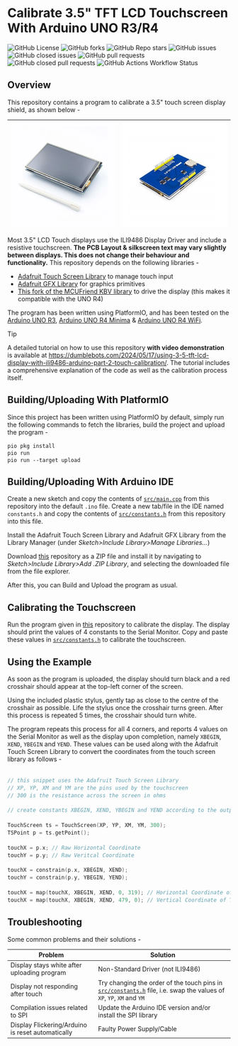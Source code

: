 # Calibrate 3.5" TFT LCD Touchscreen With Arduino UNO R3/R4

![GitHub License](https://img.shields.io/github/license/Aditya-A-garwal/Arduino-TFT-LCD-3-5-Touch-Calibration)
![GitHub forks](https://img.shields.io/github/forks/Aditya-A-garwal/Arduino-TFT-LCD-3-5-Touch-Calibration?style=flat-square&color=blue)
![GitHub Repo stars](https://img.shields.io/github/stars/Aditya-A-garwal/Arduino-TFT-LCD-3-5-Touch-Calibration?style=flat-square&color=blue)
![GitHub issues](https://img.shields.io/github/issues-raw/Aditya-A-garwal/Arduino-TFT-LCD-3-5-Touch-Calibration?style=flat-square&color=indianred)
![GitHub closed issues](https://img.shields.io/github/issues-closed-raw/Aditya-A-garwal/Arduino-TFT-LCD-3-5-Touch-Calibration?style=flat-square)
![GitHub pull requests](https://img.shields.io/github/issues-pr/Aditya-A-garwal/Arduino-TFT-LCD-3-5-Touch-Calibration?style=flat-square&color=indianred)
![GitHub closed pull requests](https://img.shields.io/github/issues-pr-closed/Aditya-A-garwal/Arduino-TFT-LCD-3-5-Touch-Calibration?style=flat-square)
![GitHub Actions Workflow Status](https://img.shields.io/github/actions/workflow/status/Aditya-A-garwal/Arduino-TFT-LCD-3-5-Touch-Calibration/build.yml?style=flat-square)

## Overview

This repository contains a program to calibrate a 3.5" touch screen display shield, as shown below -

|![Image of LCD Touch Shield from Top](images/LCD_top.png)|![Image of LCD Touch Shield from Bottom](images/LCD_bottom.png)|
|-|-|

Most 3.5" LCD Touch displays use the ILI9486 Display Driver and include a resistive touchscreen. **The PCB Layout & silkscreen text may vary slightly between displays. This does not change their behaviour and functionality.** This repository depends on the following libraries -

- [Adafruit Touch Screen Library](https://github.com/adafruit/Adafruit_TouchScreen) to manage touch input
- [Adafruit GFX Library](https://github.com/adafruit/Adafruit-GFX-Library/tree/master) for graphics primitives
- [This fork of the MCUFriend KBV library](https://github.com/slviajero/MCUFRIEND_kbv) to drive the display (this makes it compatible with the UNO R4)

The program has been written using PlatformIO, and has been tested on the [Arduino UNO R3](https://docs.arduino.cc/hardware/uno-rev3/), [Arduino UNO R4 Minima](https://docs.arduino.cc/hardware/uno-r4-minima/) & [Arduino UNO R4 WiFi](https://docs.arduino.cc/hardware/uno-r4-wifi/).

> [!TIP]
> A detailed tutorial on how to use this repository **with video demonstration** is available at https://dumblebots.com/2024/05/17/using-3-5-tft-lcd-display-with-ili9486-arduino-part-2-touch-calibration/. The tutorial includes a comprehensive explanation of the code as well as the calibration process itself.

## Building/Uploading With PlatformIO

Since this project has been written using PlatformIO by default, simply run the following commands to fetch the libraries, build the project and upload the program -

```shell
pio pkg install
pio run
pio run --target upload
```

## Building/Uploading With Arduino IDE

Create a new sketch and copy the contents of [```src/main.cpp```](/src/main.cpp) from this repository into the default ```.ino``` file. Create a new tab/file in the IDE named ```constants.h``` and copy the contents of [```src/constants.h```](/src/constants.h) from this repository into this file.

Install the Adafruit Touch Screen Library and Adafruit GFX Library from the Library Manager (under *Sketch>Include Library>Manage Libraries...*)

Download [this](https://github.com/slviajero/MCUFRIEND_kbv) repository as a ZIP file and install it by navigating to *Sketch>Include Library>Add .ZIP Library*, and selecting the downloaded file from the file explorer.

After this, you can Build and Upload the program as usual.

## Calibrating the Touchscreen

Run the program given in [this](https://github.com/Aditya-A-garwal/Arduino-TFT-LCD-3-5-Touch-Calibration) repository to calibrate the display. The display should print the values of 4 constants to the Serial Monitor. Copy and paste these values in [```src/constants.h```](/src/constants.h) to calibrate the touchscreen.

## Using the Example

As soon as the program is uploaded, the display should turn black and a red crosshair should appear at the top-left corner of the screen.

Using the included plastic stylus, gently tap as close to the centre of the crosshair as possible. Life the stylus once the crosshair turns green. After this process is repeated 5 times, the crosshair should turn white.

The program repeats this process for all 4 corners, and reports 4 values on the Serial Monitor as well as the display upon completion, namely ```XBEGIN```, ```XEND```, ```YBEGIN``` and ```YEND```. These values can be used along with the Adafruit Touch Screen Library to convert the coordinates from the touch screen library as follows -

```cpp

// this snippet uses the Adafruit Touch Screen Library
// XP, YP, XM and YM are the pins used by the touchscreen
// 300 is the resistance across the screen in ohms

// create constants XBEGIN, XEND, YBEGIN and YEND according to the output from the calibration example

TouchScreen ts = TouchScreen(XP, YP, XM, YM, 300);
TSPoint p = ts.getPoint();

touchX = p.x; // Raw Horizontal Coordinate
touchY = p.y; // Raw Veritcal Coordinate

touchX = constrain(p.x, XBEGIN, XEND);
touchY = constrain(p.y, YBEGIN, YEND);

touchX = map(touchX, XBEGIN, XEND, 0, 319); // Horizontal Coordinate of Touch
touchX = map(touchX, XBEGIN, XEND, 479, 0); // Vertical Coordinate of Touch
```

## Troubleshooting

Some common problems and their solutions -

|Problem|Solution|
|-|-|
|Display stays white after uploading program|Non-Standard Driver (not ILI9486)|
|Display not responding after touch|Try changing the order of the touch pins in [```src/constants.h```](/src/constants.h) file, i.e. swap the values of ```XP```, ```YP```, ```XM``` and ```YM```|
|Compilation issues related to SPI|Update the Arduino IDE version and/or install the SPI library|
|Display Flickering/Arduino is reset automatically|Faulty Power Supply/Cable|
